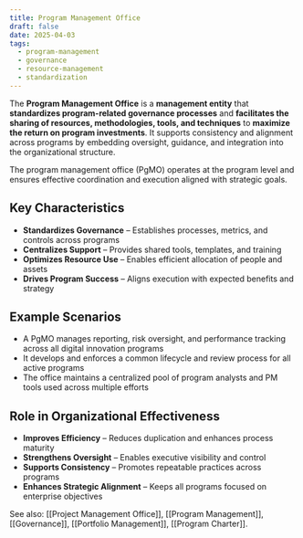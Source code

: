 ```yaml
---
title: Program Management Office
draft: false
date: 2025-04-03
tags:
  - program-management
  - governance
  - resource-management
  - standardization
---
```


The **Program Management Office** is a **management entity** that **standardizes program-related governance processes** and **facilitates the sharing of resources, methodologies, tools, and techniques** to **maximize the return on program investments**. It supports consistency and alignment across programs by embedding oversight, guidance, and integration into the organizational structure.

The program management office (PgMO) operates at the program level and ensures effective coordination and execution aligned with strategic goals.

## Key Characteristics

- **Standardizes Governance** – Establishes processes, metrics, and controls across programs  
- **Centralizes Support** – Provides shared tools, templates, and training  
- **Optimizes Resource Use** – Enables efficient allocation of people and assets  
- **Drives Program Success** – Aligns execution with expected benefits and strategy

## Example Scenarios

- A PgMO manages reporting, risk oversight, and performance tracking across all digital innovation programs  
- It develops and enforces a common lifecycle and review process for all active programs  
- The office maintains a centralized pool of program analysts and PM tools used across multiple efforts

## Role in Organizational Effectiveness

- **Improves Efficiency** – Reduces duplication and enhances process maturity  
- **Strengthens Oversight** – Enables executive visibility and control  
- **Supports Consistency** – Promotes repeatable practices across programs  
- **Enhances Strategic Alignment** – Keeps all programs focused on enterprise objectives

See also: [[Project Management Office]], [[Program Management]], [[Governance]], [[Portfolio Management]], [[Program Charter]].
